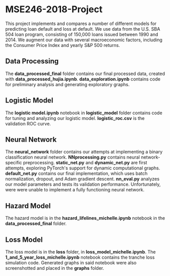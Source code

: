 # MSE246-2018-Project

This project implements and compares a number of different models for predicting loan default and loss at default. We use data from the U.S. SBA 504 loan program, consisting of 150,000 loans issued between 1990 and 2014. We augment our data with several macroeconomic factors, including the Consumer Price Index and yearly S&P 500 returns.

## Data Processing

The __data_processed_final__ folder contains our final processed data, created with __data_processed_hujia.ipynb__. __data_exploration.ipynb__ contains code for preliminary analysis and generating exploratory graphs.

## Logistic Model

The __logistic model.ipynb__ notebook in __logistic_model__ folder contains code for tuning and analyzing our logistic model. __logistic_roc.csv__ is the validation ROC curve. 

## Neural Network

The __neural_network__ folder contains our attempts at implementing a binary classification neural network. __NNprocessing.py__ contains neural network-specific preprocessing. __static_net.py__ and __dynamic_net.py__ are first attempts, exploring PyTorch's support for dynamic computational graphs. __default_net.py__ contains our final implementation, which uses batch normalization, dropout, and Adam gradient descent. __nn_eval.py__ analyzes our model parameters and tests its validation performance. Unfortunately, were were unable to implement a fully functioning neural network. 

## Hazard Model

The hazard model is in the __hazard_lifelines_michelle.ipynb__ notebook in the __data_processed_final__ folder. 

## Loss Model

The loss model is in the __loss__ folder, in __loss_model_michelle.ipynb__. The __1_and_5_year_loss_michelle.ipynb__ notebook contains the tranche loss simulation code. Generated graphs in said notebook were also screenshotted and placed in the __graphs__ folder. 
